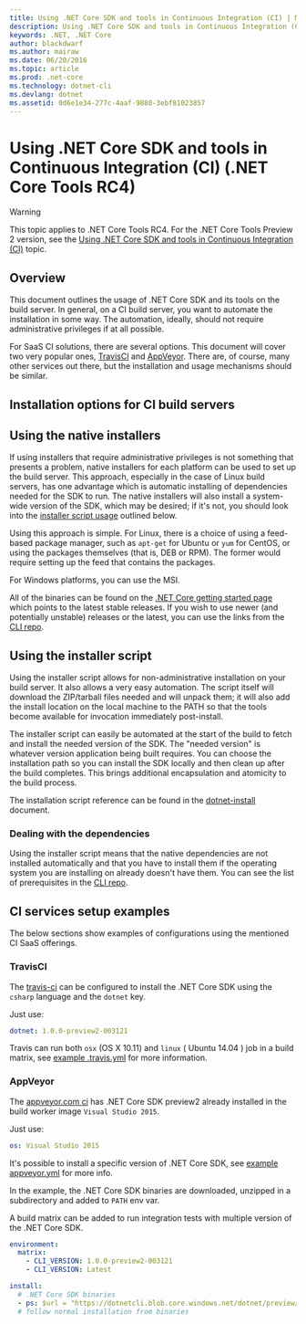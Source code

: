 ```yaml
---
title: Using .NET Core SDK and tools in Continuous Integration (CI) | Microsoft Docs
description: Using .NET Core SDK and tools in Continuous Integration (CI)
keywords: .NET, .NET Core
author: blackdwarf
ms.author: mairaw
ms.date: 06/20/2016
ms.topic: article
ms.prod: .net-core
ms.technology: dotnet-cli
ms.devlang: dotnet
ms.assetid: 0d6e1e34-277c-4aaf-9880-3ebf81023857
---
```


# Using .NET Core SDK and tools in Continuous Integration (CI) (.NET Core Tools RC4)

> [!WARNING]
> This topic applies to .NET Core Tools RC4. For the .NET Core Tools Preview 2 version,
> see the [Using .NET Core SDK and tools in Continuous Integration (CI)](../../tools/using-ci-with-cli.md) topic.

## Overview
This document outlines the usage of .NET Core SDK and its tools on the build server. In general, on a CI build server, 
you want to automate the installation in some way. The automation, ideally, should not require administrative 
privileges if at all possible. 

For SaaS CI solutions, there are several options. This document will cover two very popular ones, [TravisCI](https://travis-ci.org/) and 
[AppVeyor](https://www.appveyor.com/). There are, of course, many other services out there, but the installation and 
usage mechanisms should be similar.

## Installation options for CI build servers

## Using the native installers
If using installers that require administrative privileges is not something that presents a problem, native installers for 
each platform can be used to set up the build server. This approach, especially in the case of Linux build servers, has 
one advantage which is automatic installing of dependencies needed for the SDK to run. The native installers will also 
install a system-wide version of the SDK, which may be desired; if it's not, you should look into the 
[installer script usage](#using-the-installer-script) outlined below. 

Using this approach is simple. For Linux, there is a choice of using a feed-based package manager, such as `apt-get` for 
Ubuntu or `yum` for CentOS, or using the packages themselves (that is, DEB or RPM). The former would require setting up the 
feed that contains the packages.

For Windows platforms, you can use the MSI. 

All of the binaries can be found on the [.NET Core getting started page](https://aka.ms/dotnetcoregs) which points to the 
latest stable releases. If you wish to use newer (and potentially unstable) releases or the latest, you can use the 
links from the [CLI repo](https://github.com/dotnet/cli). 

## Using the installer script
Using the installer script allows for non-administrative installation on your build server. It also allows a very easy 
automation. The script itself will download the ZIP/tarball files needed and will unpack them; it will also add the 
install location on the local machine to the PATH so that the tools become available for invocation immediately 
post-install. 

The installer script can easily be automated at the start of the build to fetch and install the needed version of the SDK. 
The "needed version" is whatever version application being built requires. You can choose the installation path so you 
can install the SDK locally and then clean up after the build completes. This brings additional encapsulation and 
atomicity to the build process. 

The installation script reference can be found in the [dotnet-install](dotnet-install-script.md) document. 

### Dealing with the dependencies
Using the installer script means that the native dependencies are not installed automatically and that you have to 
install them if the operating system you are installing on already doesn't have them. You can see the list of prerequisites 
in the [CLI repo](https://github.com/dotnet/core/blob/master/Documentation/prereqs.md). 

## CI services setup examples
The below sections show examples of configurations using the mentioned CI SaaS offerings. 

### TravisCI

The [travis-ci](https://travis-ci.org/) can be configured to install the .NET Core SDK using the `csharp` language and the `dotnet` key.

Just use:

```yaml
dotnet: 1.0.0-preview2-003121
```

Travis can run both `osx` (OS X 10.11) and `linux` ( Ubuntu 14.04 ) job in a build matrix, see [example .travis.yml](https://github.com/dotnet/docs/blob/master/.travis.yml) 
for more information.

### AppVeyor

The [appveyor.com ci](https://www.appveyor.com/) has .NET Core SDK preview2 already installed in the build worker image `Visual Studio 2015`.

Just use:

```yaml
os: Visual Studio 2015
```

It's possible to install a specific version of .NET Core SDK, see [example appveyor.yml](https://github.com/dotnet/docs/blob/master/appveyor.yml) 
for more info. 

In the example, the .NET Core SDK binaries are downloaded, unzipped in a subdirectory and added to `PATH` env var.

A build matrix can be added to run integration tests with multiple version of 
the .NET Core SDK.

```yaml
environment:
  matrix:
    - CLI_VERSION: 1.0.0-preview2-003121
    - CLI_VERSION: Latest

install:
  # .NET Core SDK binaries
  - ps: $url = "https://dotnetcli.blob.core.windows.net/dotnet/preview/Binaries/$($env:CLI_VERSION)/dotnet-dev-win-x64.$($env:CLI_VERSION.ToLower()).zip"
  # follow normal installation from binaries
```